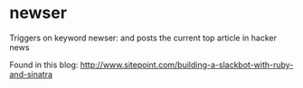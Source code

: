 # newser
Triggers on keyword newser: and posts the current top article in hacker news

Found in this blog: http://www.sitepoint.com/building-a-slackbot-with-ruby-and-sinatra

